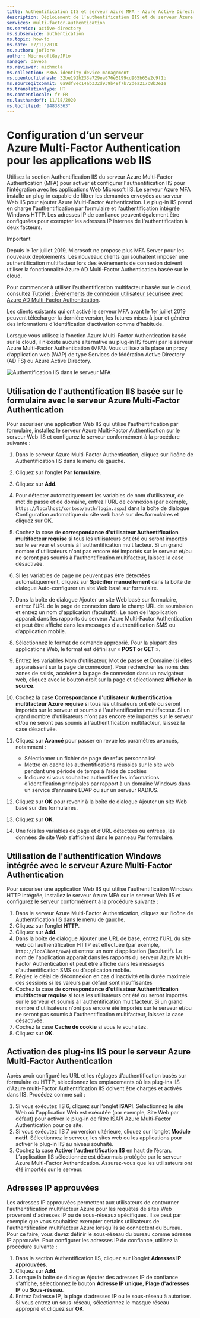 ```yaml
---
title: Authentification IIS et serveur Azure MFA - Azure Active Directory
description: Déploiement de l’authentification IIS et du serveur Azure Multi-Factor Authentication.
services: multi-factor-authentication
ms.service: active-directory
ms.subservice: authentication
ms.topic: how-to
ms.date: 07/11/2018
ms.author: joflore
author: MicrosoftGuyJFlo
manager: daveba
ms.reviewer: michmcla
ms.collection: M365-identity-device-management
ms.openlocfilehash: 32be192b233a729ea676e5199cd965b65e2c9f1b
ms.sourcegitcommit: 0a9df8ec14ab332d939b49f7b72dea217c8b3e1e
ms.translationtype: HT
ms.contentlocale: fr-FR
ms.lasthandoff: 11/18/2020
ms.locfileid: "94838363"
---
```

# <a name="configure-azure-multi-factor-authentication-server-for-iis-web-apps"></a>Configuration d’un serveur Azure Multi-Factor Authentication pour les applications web IIS

Utilisez la section Authentification IIS du serveur Azure Multi-Factor Authentication (MFA) pour activer et configurer l'authentification IIS pour l'intégration avec les applications Web Microsoft IIS. Le serveur Azure MFA installe un plug-in capable de filtrer les demandes envoyées au serveur Web IIS pour ajouter Azure Multi-Factor Authentication. Le plug-in IIS prend en charge l'authentification par formulaire et l'authentification intégrée Windows HTTP. Les adresses IP de confiance peuvent également être configurées pour exempter les adresses IP internes de l'authentification à deux facteurs.

> [!IMPORTANT]
> Depuis le 1er juillet 2019, Microsoft ne propose plus MFA Server pour les nouveaux déploiements. Les nouveaux clients qui souhaitent imposer une authentification multifacteur lors des événements de connexion doivent utiliser la fonctionnalité Azure AD Multi-Factor Authentication basée sur le cloud.
>
> Pour commencer à utiliser l’authentification multifacteur basée sur le cloud, consultez [Tutoriel : Événements de connexion utilisateur sécurisée avec Azure AD Multi-Factor Authentication](tutorial-enable-azure-mfa.md).
>
> Les clients existants qui ont activé le serveur MFA avant le 1er juillet 2019 peuvent télécharger la dernière version, les futures mises à jour et générer des informations d’identification d’activation comme d’habitude.
>
> Lorsque vous utilisez la fonction Azure Multi-Factor Authentication basée sur le cloud, il n’existe aucune alternative au plug-in IIS fourni par le serveur Azure Multi-Factor Authentication (MFA). Vous utilisez à la place un proxy d’application web (WAP) de type Services de fédération Active Directory (AD FS) ou Azure Active Directory.

![Authentification IIS dans le serveur MFA](./media/howto-mfaserver-iis/iis.png)

## <a name="using-form-based-iis-authentication-with-azure-multi-factor-authentication-server"></a>Utilisation de l'authentification IIS basée sur le formulaire avec le serveur Azure Multi-Factor Authentication

Pour sécuriser une application Web IIS qui utilise l'authentification par formulaire, installez le serveur Azure Multi-Factor Authentication sur le serveur Web IIS et configurez le serveur conformément à la procédure suivante :

1. Dans le serveur Azure Multi-Factor Authentication, cliquez sur l’icône de Authentification IIS dans le menu de gauche.
2. Cliquez sur l’onglet **Par formulaire**.
3. Cliquez sur **Add**.
4. Pour détecter automatiquement les variables de nom d’utilisateur, de mot de passe et de domaine, entrez l’URL de connexion (par exemple, `https://localhost/contoso/auth/login.aspx`) dans la boîte de dialogue Configuration automatique du site web basé sur des formulaires et cliquez sur **OK**.
5. Cochez la case de **correspondance d'utilisateur Authentification multifacteur requise** si tous les utilisateurs ont été ou seront importés sur le serveur et soumis à l'authentification multifacteur. Si un grand nombre d'utilisateurs n'ont pas encore été importés sur le serveur et/ou ne seront pas soumis à l'authentification multifacteur, laissez la case désactivée.
6. Si les variables de page ne peuvent pas être détectées automatiquement, cliquez sur **Spécifier manuellement** dans la boîte de dialogue Auto-configurer un site Web basé sur formulaire.
7. Dans la boîte de dialogue Ajouter un site Web basé sur formulaire, entrez l'URL de la page de connexion dans le champ URL de soumission et entrez un nom d'application (facultatif). Le nom de l'application apparaît dans les rapports du serveur Azure Multi-Factor Authentication et peut être affiché dans les messages d'authentification SMS ou d’application mobile.
8. Sélectionnez le format de demande approprié. Pour la plupart des applications Web, le format est défini sur « **POST or GET** ».
9. Entrez les variables Nom d'utilisateur, Mot de passe et Domaine (si elles apparaissent sur la page de connexion). Pour rechercher les noms des zones de saisis, accédez à la page de connexion dans un navigateur web, cliquez avec le bouton droit sur la page et sélectionnez **Afficher la source**.
10. Cochez la case **Correspondance d'utilisateur Authentification multifacteur Azure requise** si tous les utilisateurs ont été ou seront importés sur le serveur et soumis à l'authentification multifacteur. Si un grand nombre d'utilisateurs n'ont pas encore été importés sur le serveur et/ou ne seront pas soumis à l'authentification multifacteur, laissez la case désactivée.
11. Cliquez sur **Avancé** pour passer en revue les paramètres avancés, notamment :

    - Sélectionner un fichier de page de refus personnalisé
    - Mettre en cache les authentifications réussies sur le site web pendant une période de temps à l’aide de cookies
    - Indiquez si vous souhaitez authentifier les informations d’identification principales par rapport à un domaine Windows dans un service d’annuaire LDAP ou sur un serveur RADIUS.

12. Cliquez sur **OK** pour revenir à la boîte de dialogue Ajouter un site Web basé sur des formulaires.
13. Cliquez sur **OK**.
14. Une fois les variables de page et d’URL détectées ou entrées, les données de site Web s’affichent dans le panneau Par formulaire.

## <a name="using-integrated-windows-authentication-with-azure-multi-factor-authentication-server"></a>Utilisation de l'authentification Windows intégrée avec le serveur Azure Multi-Factor Authentication

Pour sécuriser une application Web IIS qui utilise l'authentification Windows HTTP intégrée, installez le serveur Azure MFA sur le serveur Web IIS et configurez le serveur conformément à la procédure suivante :

1. Dans le serveur Azure Multi-Factor Authentication, cliquez sur l’icône de Authentification IIS dans le menu de gauche.
2. Cliquez sur l’onglet **HTTP**.
3. Cliquez sur **Add**.
4. Dans la boîte de dialogue Ajouter une URL de base, entrez l’URL du site web où l’authentification HTTP est effectuée (par exemple, `http://localhost/owa`) et entrez un nom d’application (facultatif). Le nom de l'application apparaît dans les rapports du serveur Azure Multi-Factor Authentication et peut être affiché dans les messages d'authentification SMS ou d’application mobile.
5. Réglez le délai de déconnexion en cas d'inactivité et la durée maximale des sessions si les valeurs par défaut sont insuffisantes
6. Cochez la case de **correspondance d'utilisateur Authentification multifacteur requise** si tous les utilisateurs ont été ou seront importés sur le serveur et soumis à l'authentification multifacteur. Si un grand nombre d'utilisateurs n'ont pas encore été importés sur le serveur et/ou ne seront pas soumis à l'authentification multifacteur, laissez la case désactivée.
7. Cochez la case **Cache de cookie** si vous le souhaitez.
8. Cliquez sur **OK**.

## <a name="enable-iis-plug-ins-for-azure-multi-factor-authentication-server"></a>Activation des plug-ins IIS pour le serveur Azure Multi-Factor Authentication

Après avoir configuré les URL et les réglages d’authentification basés sur formulaire ou HTTP, sélectionnez les emplacements où les plug-ins IIS d'Azure multi-Factor Authentification IIS doivent être chargés et activés dans IIS. Procédez comme suit :

1. Si vous exécutez IIS 6, cliquez sur l’onglet **ISAPI**. Sélectionnez le site Web où l'application Web est exécutée (par exemple, Site Web par défaut) pour activer le plug-in de filtre ISAPI Azure Multi-Factor Authentication pour ce site.
2. Si vous exécutez IIS 7 ou version ultérieure, cliquez sur l’onglet **Module natif**. Sélectionnez le serveur, les sites web ou les applications pour activer le plug-in IIS au niveau souhaité.
3. Cochez la case **Activer l’authentification IIS** en haut de l’écran. L’application IIS sélectionnée est désormais protégée par le serveur Azure Multi-Factor Authentication. Assurez-vous que les utilisateurs ont été importés sur le serveur.

## <a name="trusted-ips"></a>Adresses IP approuvées

Les adresses IP approuvées permettent aux utilisateurs de contourner l'authentification multifacteur Azure pour les requêtes de sites Web provenant d'adresses IP ou de sous-réseaux spécifiques. Il se peut par exemple que vous souhaitiez exempter certains utilisateurs de l'authentification multifacteur Azure lorsqu’ils se connectent du bureau. Pour ce faire, vous devez définir le sous-réseau du bureau comme adresse IP approuvée. Pour configurer les adresses IP de confiance, utilisez la procédure suivante :

1. Dans la section Authentification IIS, cliquez sur l’onglet **Adresses IP approuvées**.
2. Cliquez sur **Add**.
3. Lorsque la boîte de dialogue Ajouter des adresses IP de confiance s'affiche, sélectionnez le bouton **Adresse IP unique**, **Plage d'adresses IP** ou **Sous-réseau**.
4. Entrez l’adresse IP, la plage d’adresses IP ou le sous-réseau à autoriser. Si vous entrez un sous-réseau, sélectionnez le masque réseau approprié et cliquez sur **OK**.

